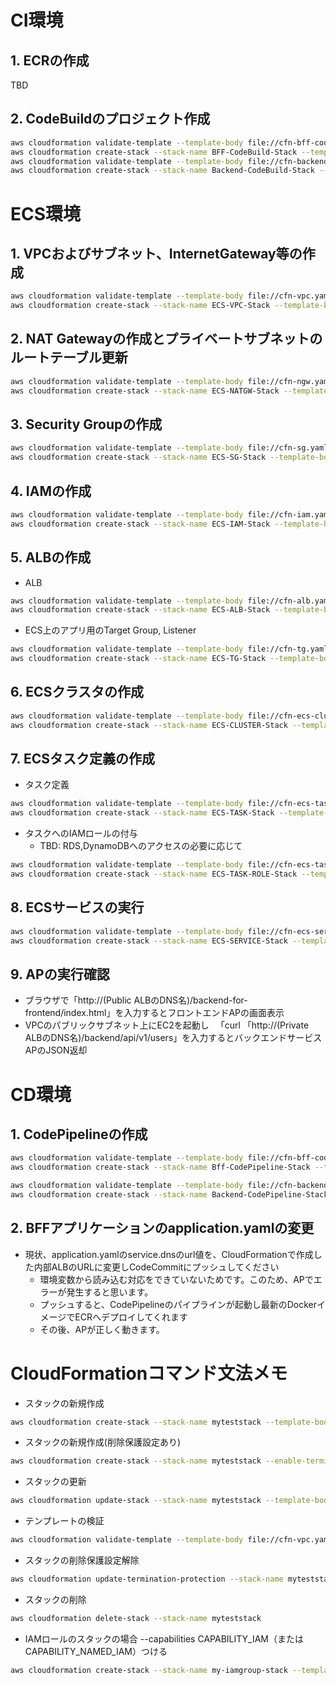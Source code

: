 # CI環境
## 1. ECRの作成
TBD
## 2. CodeBuildのプロジェクト作成
```sh
aws cloudformation validate-template --template-body file://cfn-bff-codebuild.yaml
aws cloudformation create-stack --stack-name BFF-CodeBuild-Stack --template-body file://cfn-bff-codebuild.yaml --capabilities CAPABILITY_IAM
aws cloudformation validate-template --template-body file://cfn-backend-codebuild.yaml
aws cloudformation create-stack --stack-name Backend-CodeBuild-Stack --template-body file://cfn-backend-codebuild.yaml --capabilities CAPABILITY_IAM
```

# ECS環境
## 1. VPCおよびサブネット、InternetGateway等の作成
```sh
aws cloudformation validate-template --template-body file://cfn-vpc.yaml
aws cloudformation create-stack --stack-name ECS-VPC-Stack --template-body file://cfn-vpc.yaml
```

## 2. NAT Gatewayの作成とプライベートサブネットのルートテーブル更新
```sh
aws cloudformation validate-template --template-body file://cfn-ngw.yaml
aws cloudformation create-stack --stack-name ECS-NATGW-Stack --template-body file://cfn-ngw.yaml
```

## 3. Security Groupの作成
```sh
aws cloudformation validate-template --template-body file://cfn-sg.yaml
aws cloudformation create-stack --stack-name ECS-SG-Stack --template-body file://cfn-sg.yaml
```
## 4. IAMの作成
```sh
aws cloudformation validate-template --template-body file://cfn-iam.yaml
aws cloudformation create-stack --stack-name ECS-IAM-Stack --template-body file://cfn-iam.yaml --capabilities CAPABILITY_IAM
```

## 5. ALBの作成
* ALB
```sh
aws cloudformation validate-template --template-body file://cfn-alb.yaml
aws cloudformation create-stack --stack-name ECS-ALB-Stack --template-body file://cfn-alb.yaml
```
* ECS上のアプリ用のTarget Group, Listener
```sh
aws cloudformation validate-template --template-body file://cfn-tg.yaml
aws cloudformation create-stack --stack-name ECS-TG-Stack --template-body file://cfn-tg.yaml
```

## 6. ECSクラスタの作成
```sh
aws cloudformation validate-template --template-body file://cfn-ecs-cluster.yaml
aws cloudformation create-stack --stack-name ECS-CLUSTER-Stack --template-body file://cfn-ecs-cluster.yaml
```

## 7. ECSタスク定義の作成
* タスク定義
```sh
aws cloudformation validate-template --template-body file://cfn-ecs-task.yaml
aws cloudformation create-stack --stack-name ECS-TASK-Stack --template-body file://cfn-ecs-task.yaml
```
* タスクへのIAMロールの付与
  * TBD: RDS,DynamoDBへのアクセスの必要に応じて
```sh
aws cloudformation validate-template --template-body file://cfn-ecs-task-role.yaml
aws cloudformation create-stack --stack-name ECS-TASK-ROLE-Stack --template-body file://cfn-ecs-task-role.yaml
```

## 8. ECSサービスの実行
```sh
aws cloudformation validate-template --template-body file://cfn-ecs-service.yaml
aws cloudformation create-stack --stack-name ECS-SERVICE-Stack --template-body file://cfn-ecs-service.yaml
```

## 9. APの実行確認
* ブラウザで「http://(Public ALBのDNS名)/backend-for-frontend/index.html」を入力するとフロントエンドAPの画面表示
* VPCのパブリックサブネット上にEC2を起動し
　「curl 「http://(Private ALBのDNS名)/backend/api/v1/users」を入力するとバックエンドサービスAPのJSON返却

# CD環境
## 1. CodePipelineの作成
```sh
aws cloudformation validate-template --template-body file://cfn-bff-codepipeline.yaml
aws cloudformation create-stack --stack-name Bff-CodePipeline-Stack --template-body file://cfn-bff-codepipeline.yaml --capabilities CAPABILITY_IAM

aws cloudformation validate-template --template-body file://cfn-backend-codepipeline.yaml
aws cloudformation create-stack --stack-name Backend-CodePipeline-Stack --template-body file://cfn-backend-codepipeline.yaml --capabilities CAPABILITY_IAM
```

## 2. BFFアプリケーションのapplication.yamlの変更
* 現状、application.yamlのservice.dnsのurl値を、CloudFormationで作成した内部ALBのURLに変更しCodeCommitにプッシュしてください
  * 環境変数から読み込む対応をできていないためです。このため、APでエラーが発生すると思います。
  * プッシュすると、CodePipelineのパイプラインが起動し最新のDockerイメージでECRへデプロイしてくれます
  * その後、APが正しく動きます。


# CloudFormationコマンド文法メモ
* スタックの新規作成
```sh
aws cloudformation create-stack --stack-name myteststack --template-body file://cfn-ec2.yaml
```
* スタックの新規作成(削除保護設定あり)
```sh
aws cloudformation create-stack --stack-name myteststack --enable-termination-protection --template-body file://cfn-ec2.yaml
```
* スタックの更新
```sh
aws cloudformation update-stack --stack-name myteststack --template-body file://cfn-vpc.yaml
```
* テンプレートの検証
```sh
aws cloudformation validate-template --template-body file://cfn-vpc.yaml
```
* スタックの削除保護設定解除
```sh
aws cloudformation update-termination-protection --stack-name myteststack --no-enable-termination-protection
```
* スタックの削除
```sh
aws cloudformation delete-stack --stack-name myteststack
```
* IAMロールのスタックの場合 --capabilities CAPABILITY_IAM（またはCAPABILITY_NAMED_IAM）つける
```sh
aws cloudformation create-stack --stack-name my-iamgroup-stack --template-body file://cfn-iamgroup.yaml --capabilities CAPABILITY_IAM
```
